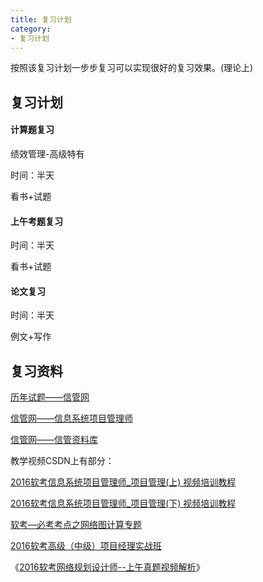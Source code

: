 ```yaml
---
title: 复习计划
category: 
- 复习计划
---
```


按照该复习计划一步步复习可以实现很好的复习效果。(理论上)

## 复习计划

#### 计算题复习

绩效管理-高级特有

时间：半天

看书+试题

#### 上午考题复习

时间：半天

看书+试题

#### 论文复习

时间：半天

例文+写作

## 复习资料

[历年试题——信管网](http://www.cnitpm.com/down/ShowForum-1666-1.htm)

[信管网——信息系统项目管理师](http://www.cnitpm.com/bbs/Forum-1.htm)

[信管网——信管资料库](http://www.cnitpm.com/down/Default-1-1.htm)

教学视频CSDN上有部分：

[2016软考信息系统项目管理师_项目管理(上) 视频培训教程](http://edu.csdn.net/course/detail/1385)

[2016软考信息系统项目管理师_项目管理(下) 视频培训教程](http://edu.csdn.net/course/detail/1387)

[软考—必考考点之网络图计算专题](http://edu.csdn.net/course/detail/2152)

[2016软考高级（中级）项目经理实战班](http://edu.csdn.net/course/detail/1990)

《[2016软考网络规划设计师--上午真题视频解析](http://edu.csdn.net/course/detail/2391)》



